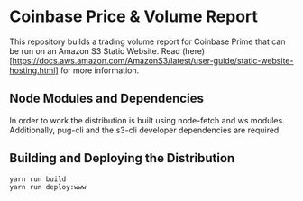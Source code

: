 # Coinbase Price & Volume Report

This repository builds a trading volume report for Coinbase Prime that can be run on an Amazon S3 Static Website. Read (here)[https://docs.aws.amazon.com/AmazonS3/latest/user-guide/static-website-hosting.html] for more information.

## Node Modules and Dependencies

In order to work the distribution is built using node-fetch and ws modules. Additionally, pug-cli and the s3-cli developer dependencies are required.


## Building and Deploying the Distribution

```sh
yarn run build
yarn run deploy:www
```
